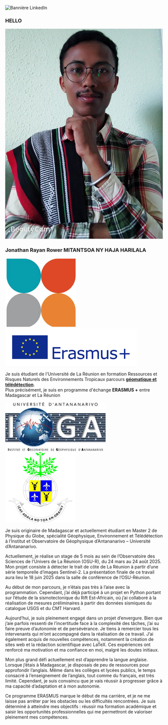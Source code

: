 ![Bannière LinkedIn](https://raw.githubusercontent.com/Nathan17reunion/PyDSAS_Reunion_Island/main/images/Banni%C3%A8re%20LinkedIn%20professionnel%20moderne%20marketing%20orange%20noir.png)

### HELLO

![Logo 2](https://raw.githubusercontent.com/Nathan17reunion/PyDSAS_Reunion_Island/main/images/MYXJ_20250308154044195_fast(1).jpg)

### Jonathan Rayan Rower MITANTSOA NY HAJA HARILALA

![Logo 1](https://raw.githubusercontent.com/Nathan17reunion/PyDSAS_Reunion_Island/main/images/images.jpg)![Logo 3](https://raw.githubusercontent.com/Nathan17reunion/PyDSAS_Reunion_Island/main/images/Sans%20titre-1.png) 

Je suis étudiant de l'Université de La Réunion en formation Ressources et Risques Naturels des Environnements Tropicaux parcours [**géomatique et télédétection**](https://georezo.net/wiki/formation/master_teledetect).  
Plus précisément, je suis en programme d'échange **ERASMUS +** entre Madagascar et La Réunion

![Logo 4](https://raw.githubusercontent.com/Nathan17reunion/PyDSAS_Reunion_Island/main/images/Sans%20titre.jpg)![Logo 5](https://github.com/Nathan17reunion/PyDSAS_Reunion_Island/blob/main/images/univ_tana.png)

Je suis originaire de Madagascar et actuellement étudiant en Master 2 de Physique du Globe, spécialité Géophysique, Environnement et Télédétection à l’Institut et Observatoire de Géophysique d’Antananarivo – Université d’Antananarivo.

Actuellement, je réalise un stage de 5 mois au sein de l’Observatoire des Sciences de l’Univers de La Réunion (OSU-R), du 24 mars au 24 août 2025. Mon projet consiste à détecter le trait de côte de La Réunion à partir d’une série temporelle d’images Sentinel-2. La présentation finale de ce travail aura lieu le 18 juin 2025 dans la salle de conférence de l’OSU-Réunion.

Au début de mon parcours, je n’étais pas très à l’aise avec la programmation. Cependant, j’ai déjà participé à un projet en Python portant sur l’étude de la sismotectonique du Rift Est-Africain, où j’ai collaboré à la réalisation de mesures préliminaires à partir des données sismiques du catalogue USGS et du CMT Harvard.

Aujourd’hui, je suis pleinement engagé dans un projet d’envergure. Bien que j’aie parfois ressenti de l’incertitude face à la complexité des tâches, j’ai su faire preuve d’autonomie et de persévérance. Je tiens à remercier tous les intervenants qui m’ont accompagné dans la réalisation de ce travail. J’ai également acquis de nouvelles compétences, notamment la création de sites web et la rédaction scientifique avec LaTeX. Ces expériences ont renforcé ma motivation et ma confiance en moi, malgré les doutes initiaux.

Mon plus grand défi actuellement est d’apprendre la langue anglaise. Lorsque j’étais à Madagascar, je disposais de peu de ressources pour approfondir l’anglais. Même dans les collèges et lycées publics, le temps consacré à l’enseignement de l’anglais, tout comme du français, est très limité. Cependant, je suis convaincu que je vais réussir à progresser grâce à ma capacité d’adaptation et à mon autonomie.

Ce programme ERASMUS marque le début de ma carrière, et je ne me laisse pas arrêter par les obstacles ou les difficultés rencontrées. Je suis déterminé à atteindre mes objectifs : réussir ma formation académique et saisir les opportunités professionnelles qui me permettront de valoriser pleinement mes compétences.
